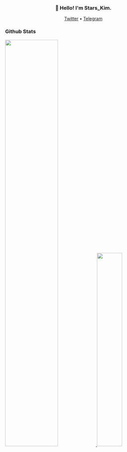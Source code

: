 <h3 align="center">👋 Hello! I'm Stars_Kim.</h3>

<p align="center">
<!--   <a target="_blank" href="https://blog.starskim.cn/">Blog</a> • -->
  <a target="_blank" href="https://twitter.com/Stars_LiYu">Twitter</a> •
  <a target="_blank" href="https://t.me/stars_kim">Telegram</a>
</p>

### Github Stats

<a href="https://github.com/starskim">
  <img src="https://github-readme-stats.vercel.app/api?username=starskim&show_icons=true&layout=compact&count_private=true&hide_title=true&theme=default" style="width: 58%; max-width: 58%; min-width: 58%;">
  <img src="https://github-readme-stats.vercel.app/api/top-langs/?username=starskim&layout=compact&count_private=true&theme=default" style="width: 40%; max-width: 40%; min-width: 40%;">
</a>
